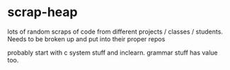# scrap-heap

lots of random scraps of code from different projects / classes / students. Needs to be broken up and put into their proper repos

probably start with c system stuff and inclearn. grammar stuff has value too. 
